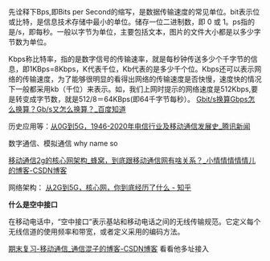 先诠释下Bps,即Bits per Second的缩写，是数据传输速度的常见单位。bit表示位或比特，是信息技术存储中最小的单位。储存一位二进制数，即 0 或 1。ps指的是/s，即每秒。一般以字节为单位，主要包括文本，图片的文件大小都是以多少字节数为单位。

Kbps称比特率，指的是数字信号的传输速率，就是每秒钟传送多少个千字节的信息，即1KBps=8Kbps，K代表千位，Kb代表的是多少千个位。Kbps还可以表示网络的传输速度，为了能够很明显的看得出网络的传输速度是否快慢，速度快的情况下一般都采用kb（千位）来表示。如，我们上网时提示的网络速度是512Kbps,要是转变成字节数，就是512/8＝64KBps(即64千字节每秒）。
[Gbit/s换算Gbps怎么换算？Gb/s又怎么换算？_百度知道](https://zhidao.baidu.com/question/752405431476990172.html)



历史应用等：[从0G到5G，1946-2020年电信行业及移动通信发展史_腾讯新闻](https://new.qq.com/rain/a/20210127A06WB400)

数字通信、模拟通信 why name so


[移动通信2g的核心网架构_蜂窝，到底跟移动通信网有啥关系？_小情情情情情儿的博客-CSDN博客](https://blog.csdn.net/weixin_31066503/article/details/112769731)

网络架构：
[从2G到5G，核心网，你到底经历了什么 - 知乎](https://zhuanlan.zhihu.com/p/43316536)

**什么是空中接口**

在移动电话中，“空中接口“表示基站和移动电话之间的无线传输规范。它定义每个无线信道的使用频率和带宽，或者定义采用的编码方法。

[期末复习-移动通信_通信混子的博客-CSDN博客](https://blog.csdn.net/weixin_43482424/article/details/117998468)
看看他多址接入

